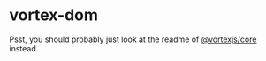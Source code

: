 # vortex-dom

Psst, you should probably just look at the readme of [@vortexjs/core](https://npmjs.com/package/@vortexjs/core) instead.
